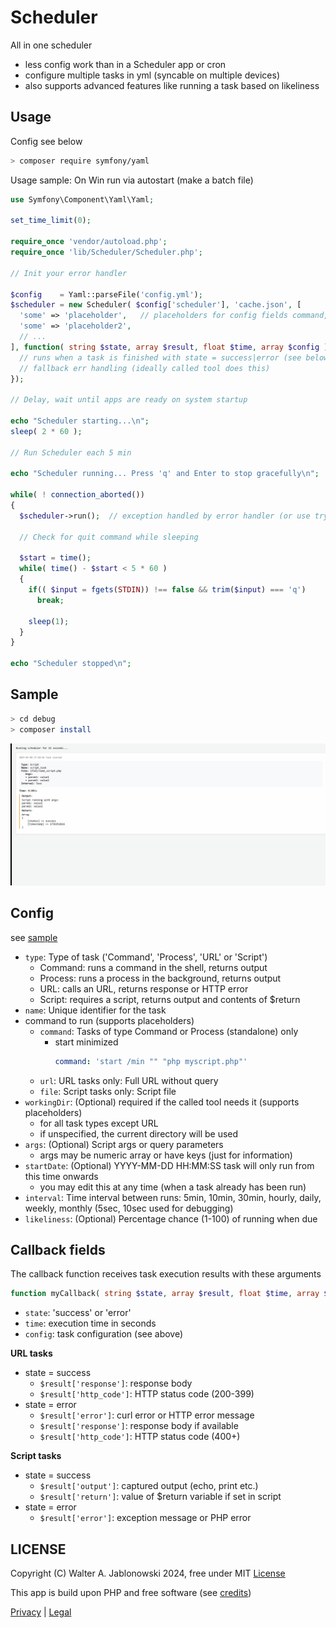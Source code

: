 # Scheduler

All in one scheduler

- less config work than in a Scheduler app or cron
- configure multiple tasks in yml (syncable on multiple devices)
- also supports advanced features like running a task based on likeliness


## Usage

Config see below

```bash
> composer require symfony/yaml
```

Usage sample: On Win run via autostart (make a batch file)

```php
use Symfony\Component\Yaml\Yaml;

set_time_limit(0);

require_once 'vendor/autoload.php';
require_once 'lib/Scheduler/Scheduler.php';

// Init your error handler

$config    = Yaml::parseFile('config.yml');
$scheduler = new Scheduler( $config['scheduler'], 'cache.json', [
  'some' => 'placeholder',   // placeholders for config fields command, url, file, workingDir like "{some}/file.php"
  'some' => 'placeholder2',
  // ...
], function( string $state, array $result, float $time, array $config ) {
  // runs when a task is finished with state = success|error (see below)
  // fallback err handling (ideally called tool does this)
});

// Delay, wait until apps are ready on system startup

echo "Scheduler starting...\n";
sleep( 2 * 60 );

// Run Scheduler each 5 min

echo "Scheduler running... Press 'q' and Enter to stop gracefully\n";

while( ! connection_aborted())
{
  $scheduler->run();  // exception handled by error handler (or use try catch)
  
  // Check for quit command while sleeping

  $start = time(); 
  while( time() - $start < 5 * 60 )
  {
    if(( $input = fgets(STDIN)) !== false && trim($input) === 'q')
      break;

    sleep(1);
  }
}

echo "Scheduler stopped\n";
```


## Sample

```bash
> cd debug
> composer install
```

![alt text](misc/img.gif)


## Config

see [sample](debug/config.yml)

- `type`:       Type of task ('Command', 'Process', 'URL' or 'Script')
  - Command:    runs a command in the shell, returns output
  - Process:    runs a process in the background, returns output
  - URL:        calls an URL, returns response or HTTP error
  - Script:     requires a script, returns output and contents of $return
- `name`:       Unique identifier for the task
- command to run (supports placeholders)
  - `command`:  Tasks of type Command or Process (standalone) only
    - start minimized
      ```yml
      command: 'start /min "" "php myscript.php"'
      ```
  - `url`:      URL tasks only: Full URL without query
  - `file`:     Script tasks only: Script file
- `workingDir`: (Optional) required if the called tool needs it (supports placeholders)
  - for all task types except URL
  - if unspecified, the current directory will be used
- `args`:       (Optional) Script args or query parameters
  - args may be numeric array or have keys (just for information)
- `startDate`:  (Optional) YYYY-MM-DD HH:MM:SS task will only run from this time onwards
  - you may edit this at any time (when a task already has been run)
- `interval`:   Time interval between runs: 5min, 10min, 30min, hourly, daily, weekly, monthly (5sec, 10sec used for debugging)
- `likeliness`: (Optional) Percentage chance (1-100) of running when due


## Callback fields

The callback function receives task execution results with these arguments

```php
function myCallback( string $state, array $result, float $time, array $task )
```

- `state`:  'success' or 'error'
- `time`:   execution time in seconds
- `config`: task configuration (see above)

**URL tasks**

- state = success
  - `$result['response']`:  response body
  - `$result['http_code']`: HTTP status code (200-399)
- state = error
  - `$result['error']`:     curl error or HTTP error message
  - `$result['response']`:  response body if available
  - `$result['http_code']`: HTTP status code (400+)

**Script tasks**

- state = success
  - `$result['output']`: captured output (echo, print etc.)
  - `$result['return']`: value of $return variable if set in script
- state = error
  - `$result['error']`:  exception message or PHP error


LICENSE
----------------------------------------------------------

Copyright (C) Walter A. Jablonowski 2024, free under MIT [License](LICENSE)

This app is build upon PHP and free software (see [credits](credits.md))

[Privacy](https://walter-a-jablonowski.github.io/privacy.html) | [Legal](https://walter-a-jablonowski.github.io/imprint.html)
